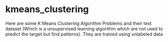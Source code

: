 # kmeans_clustering
Here are some K Means Clustering Algorithm Problems and their test dataset (Which is a unsupervised learning algorithm which are not used to predict the target but find patterns). They are trained using unlabeled data
